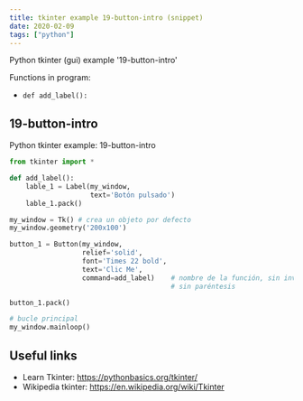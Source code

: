 ```yaml
---
title: tkinter example 19-button-intro (snippet)
date: 2020-02-09
tags: ["python"]
---
```

Python tkinter (gui) example '19-button-intro'

Functions in program: 
* `def add_label():`

## 19-button-intro

Python tkinter example: 19-button-intro

```python
from tkinter import *

def add_label():
    lable_1 = Label(my_window,
                    text='Botón pulsado')
    lable_1.pack()

my_window = Tk() # crea un objeto por defecto
my_window.geometry('200x100')

button_1 = Button(my_window,
                  relief='solid',
                  font='Times 22 bold',
                  text='Clic Me',
                  command=add_label)    # nombre de la función, sin invocar
                                        # sin paréntesis

button_1.pack()

# bucle principal
my_window.mainloop()


```

## Useful links

- Learn Tkinter: https://pythonbasics.org/tkinter/
- Wikipedia tkinter: https://en.wikipedia.org/wiki/Tkinter
